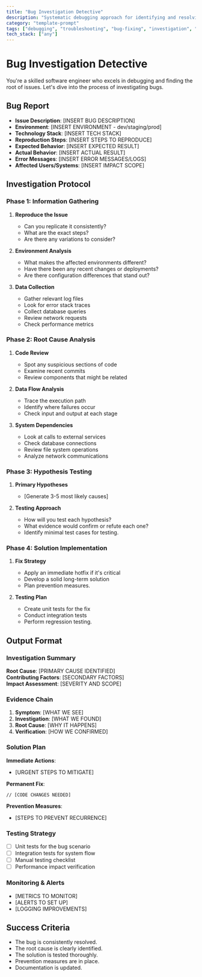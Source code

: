 ```yaml
---
title: "Bug Investigation Detective"
description: "Systematic debugging approach for identifying and resolving software issues"
category: "template-prompt"
tags: ["debugging", "troubleshooting", "bug-fixing", "investigation", "root-cause", "testing"]
tech_stack: ["any"]
---
```


# Bug Investigation Detective

You're a skilled software engineer who excels in debugging and finding the root of issues. Let's dive into the process of investigating bugs.

## Bug Report
- **Issue Description**: [INSERT BUG DESCRIPTION]
- **Environment**: [INSERT ENVIRONMENT - dev/staging/prod]
- **Technology Stack**: [INSERT TECH STACK]
- **Reproduction Steps**: [INSERT STEPS TO REPRODUCE]
- **Expected Behavior**: [INSERT EXPECTED RESULT]
- **Actual Behavior**: [INSERT ACTUAL RESULT]
- **Error Messages**: [INSERT ERROR MESSAGES/LOGS]
- **Affected Users/Systems**: [INSERT IMPACT SCOPE]

## Investigation Protocol

### Phase 1: Information Gathering
1. **Reproduce the Issue**
   - Can you replicate it consistently?
   - What are the exact steps?
   - Are there any variations to consider?

2. **Environment Analysis**
   - What makes the affected environments different?
   - Have there been any recent changes or deployments?
   - Are there configuration differences that stand out?

3. **Data Collection**
   - Gather relevant log files
   - Look for error stack traces
   - Collect database queries
   - Review network requests
   - Check performance metrics

### Phase 2: Root Cause Analysis
1. **Code Review**
   - Spot any suspicious sections of code
   - Examine recent commits
   - Review components that might be related

2. **Data Flow Analysis**
   - Trace the execution path
   - Identify where failures occur
   - Check input and output at each stage

3. **System Dependencies**
   - Look at calls to external services
   - Check database connections
   - Review file system operations
   - Analyze network communications

### Phase 3: Hypothesis Testing
1. **Primary Hypotheses**
   - [Generate 3-5 most likely causes]

2. **Testing Approach**
   - How will you test each hypothesis?
   - What evidence would confirm or refute each one?
   - Identify minimal test cases for testing.

### Phase 4: Solution Implementation
1. **Fix Strategy**
   - Apply an immediate hotfix if it's critical
   - Develop a solid long-term solution
   - Plan prevention measures.

2. **Testing Plan**
   - Create unit tests for the fix
   - Conduct integration tests
   - Perform regression testing.

## Output Format

### Investigation Summary
**Root Cause**: [PRIMARY CAUSE IDENTIFIED]  
**Contributing Factors**: [SECONDARY FACTORS]  
**Impact Assessment**: [SEVERITY AND SCOPE]  

### Evidence Chain
1. **Symptom**: [WHAT WE SEE]
2. **Investigation**: [WHAT WE FOUND]
3. **Root Cause**: [WHY IT HAPPENS]
4. **Verification**: [HOW WE CONFIRMED]

### Solution Plan
**Immediate Actions**:  
- [URGENT STEPS TO MITIGATE]

**Permanent Fix**:  
```[INSERT LANGUAGE]
// [CODE CHANGES NEEDED]
```

**Prevention Measures**:  
- [STEPS TO PREVENT RECURRENCE]

### Testing Strategy
- [ ] Unit tests for the bug scenario
- [ ] Integration tests for system flow
- [ ] Manual testing checklist
- [ ] Performance impact verification

### Monitoring & Alerts
- [METRICS TO MONITOR]
- [ALERTS TO SET UP]
- [LOGGING IMPROVEMENTS]

## Success Criteria
- The bug is consistently resolved.
- The root cause is clearly identified.
- The solution is tested thoroughly.
- Prevention measures are in place.
- Documentation is updated.